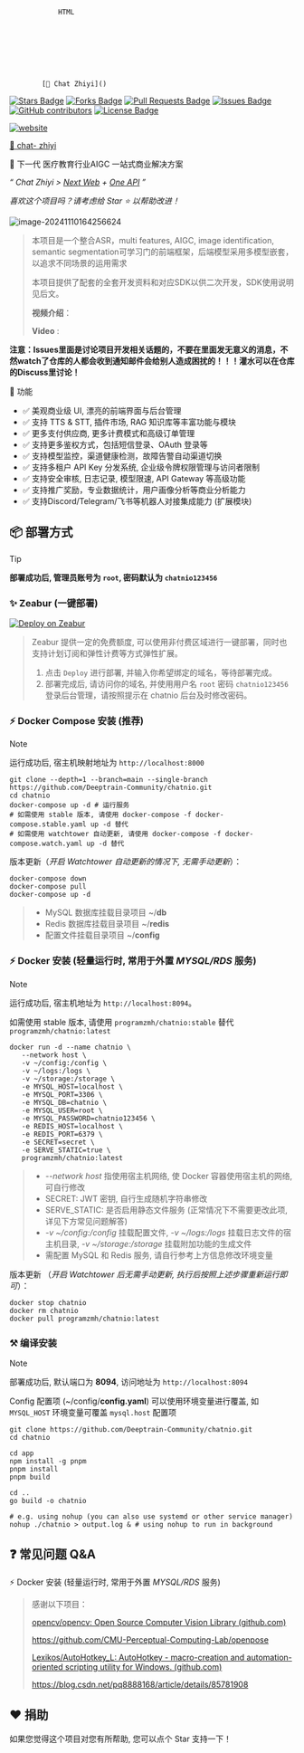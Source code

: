 				HTML


​					
​				
​				
​						
​				

			[🥳 Chat Zhiyi]()



<a href="https://github.com/walkersYK/zhiyichat/stargazers"><img src="https://img.shields.io/github/stars/walkersYK/zhiyichat" alt="Stars Badge"/></a>
<a href="https://github.com/peng-zhihui/ElectronBot/network/members"><img src="https://img.shields.io/github/forks/peng-zhihui/ElectronBot" alt="Forks Badge"/></a>
<a href="https://github.com/peng-zhihui/ElectronBot/pulls"><img src="https://img.shields.io/github/issues-pr/peng-zhihui/ElectronBot" alt="Pull Requests Badge"/></a>
<a href="https://github.com/peng-zhihui/ElectronBot/issues"><img src="https://img.shields.io/github/issues/peng-zhihui/ElectronBot" alt="Issues Badge"/></a>
<a href="https://github.com/peng-zhihui/ElectronBot/graphs/contributors"><img alt="GitHub contributors" src="https://img.shields.io/github/contributors/peng-zhihui/ElectronBot?color=2b9348"></a>
<a href="https://github.com/peng-zhihui/ElectronBot/blob/master/LICENSE"><img src="https://img.shields.io/github/license/peng-zhihui/ElectronBot?color=2b9348" alt="License Badge"/></a>

<a href="https://github.com/peng-zhihui/ElectronBot/blob/main/enREADME.md"><img src="https://img.shields.io/static/v1?label=&labelColor=505050&message=English README 英文自述文件&color=%230076D6&style=flat&logo=google-chrome&logoColor=green" alt="website"/></a>

[🥳 chat- zhiyi](https://chatnio.com)

🚀 下一代 医疗教育行业AIGC 一站式商业解决方案

*“ Chat Zhiyi > [Next Web](https://github.com/ChatGPTNextWeb/ChatGPT-Next-Web) + [One API](https://github.com/songquanpeng/one-api) ”*

<!-- <img src="http://hits.dwyl.com/peng-zhihui/ElectronBot.svg" alt="Hits Badge"/> -->

<i>喜欢这个项目吗？请考虑给 Star ⭐️ 以帮助改进！</i>

</div>

![image-20241110164256624](C:\Users\YunJin\AppData\Roaming\Typora\typora-user-images\image-20241110164256624.png)

> 本项目是一个整合ASR，multi features, AIGC, image identification, semantic segmentation可学习门的前端框架，后端模型采用多模型嵌套，以追求不同场景的运用需求
>
> 本项目提供了配套的全套开发资料和对应SDK以供二次开发，SDK使用说明见后文。
>
> **视频介绍**：
>
> **Video** :



**注意：Issues里面是讨论项目开发相关话题的，不要在里面发无意义的消息，不然watch了仓库的人都会收到通知邮件会给别人造成困扰的！！！灌水可以在仓库的Discuss里讨论！**

📝 功能

- ✅ 美观商业级 UI, 漂亮的前端界面与后台管理
- ✅ 支持 TTS & STT, 插件市场, RAG 知识库等丰富功能与模块
- ✅ 更多支付供应商, 更多计费模式和高级订单管理
- ✅ 支持更多鉴权方式，包括短信登录、OAuth 登录等
- ✅ 支持模型监控，渠道健康检测，故障告警自动渠道切换
- ✅ 支持多租户 API Key 分发系统, 企业级令牌权限管理与访问者限制
- ✅ 支持安全审核, 日志记录, 模型限速, API Gateway 等高级功能
- ✅ 支持推广奖励，专业数据统计，用户画像分析等商业分析能力
- ✅ 支持Discord/Telegram/飞书等机器人对接集成能力 (扩展模块)

## 📦 部署方式

> [!TIP]
> **部署成功后, 管理员账号为 `root`, 密码默认为 `chatnio123456`**

### ✨ Zeabur (一键部署)

[![Deploy on Zeabur](https://zeabur.com/button.svg)](https://zeabur.com/templates/M86XJI)

> Zeabur 提供一定的免费额度, 可以使用非付费区域进行一键部署，同时也支持计划订阅和弹性计费等方式弹性扩展。
>
> 1. 点击 `Deploy` 进行部署, 并输入你希望绑定的域名，等待部署完成。
> 2. 部署完成后, 请访问你的域名, 并使用用户名 `root` 密码 `chatnio123456` 登录后台管理，请按照提示在 chatnio 后台及时修改密码。


### ⚡ Docker Compose 安装 (推荐)

> [!NOTE]
> 运行成功后, 宿主机映射地址为 `http://localhost:8000`

 ```shell
 git clone --depth=1 --branch=main --single-branch https://github.com/Deeptrain-Community/chatnio.git
 cd chatnio
 docker-compose up -d # 运行服务
# 如需使用 stable 版本, 请使用 docker-compose -f docker-compose.stable.yaml up -d 替代
# 如需使用 watchtower 自动更新, 请使用 docker-compose -f docker-compose.watch.yaml up -d 替代
 ```

版本更新（_开启 Watchtower 自动更新的情况下, 无需手动更新_）：

```shell
docker-compose down 
docker-compose pull
docker-compose up -d
```

> - MySQL 数据库挂载目录项目 ~/**db**
> - Redis 数据库挂载目录项目 ~/**redis**
> - 配置文件挂载目录项目 ~/**config**

### ⚡ Docker 安装 (轻量运行时, 常用于外置 _MYSQL/RDS_ 服务)

> [!NOTE]
> 运行成功后, 宿主机地址为 `http://localhost:8094`。
>
> 如需使用 stable 版本, 请使用 `programzmh/chatnio:stable` 替代 `programzmh/chatnio:latest`  

```shell
docker run -d --name chatnio \
   --network host \
   -v ~/config:/config \
   -v ~/logs:/logs \
   -v ~/storage:/storage \
   -e MYSQL_HOST=localhost \
   -e MYSQL_PORT=3306 \
   -e MYSQL_DB=chatnio \
   -e MYSQL_USER=root \
   -e MYSQL_PASSWORD=chatnio123456 \
   -e REDIS_HOST=localhost \
   -e REDIS_PORT=6379 \
   -e SECRET=secret \
   -e SERVE_STATIC=true \
   programzmh/chatnio:latest
```

> - *--network host* 指使用宿主机网络, 使 Docker 容器使用宿主机的网络, 可自行修改
> - SECRET: JWT 密钥, 自行生成随机字符串修改
> - SERVE_STATIC: 是否启用静态文件服务 (正常情况下不需要更改此项, 详见下方常见问题解答)
> - *-v ~/config:/config* 挂载配置文件, *-v ~/logs:/logs* 挂载日志文件的宿主机目录, *-v ~/storage:/storage* 挂载附加功能的生成文件
> - 需配置 MySQL 和 Redis 服务, 请自行参考上方信息修改环境变量

 版本更新 （_开启 Watchtower 后无需手动更新, 执行后按照上述步骤重新运行即可_）：

 ```shell
docker stop chatnio
docker rm chatnio
docker pull programzmh/chatnio:latest
 ```

### ⚒ 编译安装

> [!NOTE]
> 部署成功后, 默认端口为 **8094**, 访问地址为 `http://localhost:8094`
>
> Config 配置项 (~/config/**config.yaml**) 可以使用环境变量进行覆盖, 如 `MYSQL_HOST` 环境变量可覆盖 `mysql.host` 配置项

```shell
git clone https://github.com/Deeptrain-Community/chatnio.git
cd chatnio

cd app
npm install -g pnpm
pnpm install
pnpm build

cd ..
go build -o chatnio

# e.g. using nohup (you can also use systemd or other service manager)
nohup ./chatnio > output.log & # using nohup to run in background
```

## ❓ 常见问题 Q&A

⚡ Docker 安装 (轻量运行时, 常用于外置 _MYSQL/RDS_ 服务)

> 感谢以下项目：
>
> [opencv/opencv: Open Source Computer Vision Library (github.com)](https://github.com/opencv/opencv)
>
> https://github.com/CMU-Perceptual-Computing-Lab/openpose
>
> [Lexikos/AutoHotkey_L: AutoHotkey - macro-creation and automation-oriented scripting utility for Windows. (github.com)](https://github.com/Lexikos/AutoHotkey_L)
>
> https://blog.csdn.net/pq8888168/article/details/85781908

## ❤ 捐助

如果您觉得这个项目对您有所帮助, 您可以点个 Star 支持一下！
